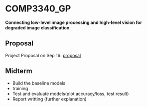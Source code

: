 # COMP3340_GP
**Connecting low-level image processing and high-level vision for degraded image classification**

## Proposal
Project Proposal on Sep 16: [proposal](https://github.com/SUcy6/COMP3340_GP/blob/main/COMP3340_Group%2016_Proposal.pdf)

## Midterm 
- Build the baseline models
- training
- Test and evaluate models(plot accuracy/loss, test result)
- Report writting (further explanation)
